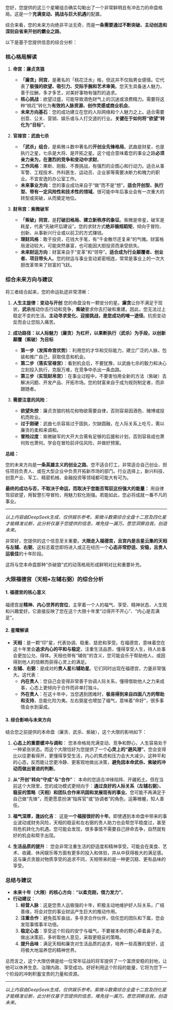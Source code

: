 您好，您提供的这三个星曜组合确实勾勒出了一个非常鲜明且有冲击力的命盘格局。这是一个**充满变动、挑战与巨大机遇**的配置。

综合来看，您的未来方向绝非平淡无奇，而是**一条需要通过不断突破、主动创造和深刻自省来开创的霸业之路**。

以下是基于您提供信息的综合分析：

### 核心格局解读

1.  **命宫：廉贞贪狼**
    *   **「廉贪」同宫**，是著名的「桃花泛水」格，但这并不仅指男女感情。它代表了**极强的欲望、吸引力、交际手腕和艺术审美**。您天生具备迷人魅力，善于应酬，多才多艺，对美好事物有强烈的追求。
    *   **核心挑战**：欲望过盛，可能导致酒色财气上的沉迷或浪费精力。需要将这种“桃花”转化为**有效的人脉资源、创作灵感或商业机会**。
    *   **未来方向基石**：您的成功建立在您的人际网络和个人魅力之上。适合需要创意、公关、营销、娱乐或与人打交道的行业。**关键在于如何将“欲望”转化为“目标”**。

2.  **官禄宫：武曲七杀**
    *   **「武杀」组合**，是紫微斗数中著名的**开创业先锋格局**。武曲是财星，也是执行之星，七杀是大将、是开拓之星。这个组合意味着您的事业之路**必须亲力亲为，在激烈的竞争和变动中求财**。
    *   **工作风格**：果断、刚毅、不畏挑战，有强烈的企图心和行动力。适合从事军警、工程技术、外科医生、运动员、企业家等需要决断力和魄力的职业。不宜安逸的办公室工作。
    *   **未来事业方向**：您的事业成功来自于“做”而不是“想”。**适合开创型、执行型、带有一定风险性和技术性的领域**。很可能中年后事业会有一次重大的转型或突破，从而奠定地位。

3.  **财帛宫：紫微破军**
    *   **「紫破」同宫**，是**打破旧格局、建立新秩序的象征**。紫微是帝星，破军是耗星，代表“先破坏后建设”。您的求财方式**绝非循规蹈矩**，倾向于冒险、创新、从事新兴行业或以前卫的方式赚钱。
    *   **理财风格**：敢于投资，花钱大手笔，有“千金散尽还复来”的气魄。财富格局波动较大，可能突然暴富，也可能因大胆投资而承受损失。
    *   **未来财运方向**：财富来自于“变革”和“领导”。**适合成为行业颠覆者、创业者、项目带头人**。您的财运与事业变动紧密相连，常常是事业上的一次大胆改革带来了财富的飞跃。

### 综合未来方向与建议

将三者结合起来，您的命运轨迹非常清晰：

1.  **人生主旋律：变动与开创**
    您的命盘没有一颗安分的星。**廉贪**让你不满足于现状，**武杀**推动你去行动和竞争，**紫破**要求你去打破和重建。因此，您无法过上稳定不变的生活。**主动寻求变化、迎接挑战，是您成功的唯一途径**。抗拒变动反而会让您陷入痛苦。

2.  **成功路径：以人际魅力（廉贪）为杠杆，以果断执行（武杀）为手段，以创新颠覆（紫破）为目标**
    *   **第一步（发挥命宫优势）**：利用您的才华和交际能力，建立广泛的人脉，包装和推广自己，获取信息和机会。
    *   **第二步（落实官禄宫）**：看到机会后，不要犹豫，以武曲七杀的毅力和决心立刻投入执行，克服万难，在竞争中杀出一条血路。
    *   **第三步（实现财帛宫）**：在事业过程中，不要害怕用全新的方法（紫破）去解决问题、开发产品、开拓市场。您的财富来自于成为规则制定者，而非跟随者。

3.  **需要注意的风险**：
    *   **欲望失控**：廉贞贪狼的桃花和物欲需要自律，否则容易因酒色、赌博或投机而败业。
    *   **过于刚硬**：武曲七杀容易过于固执，欠缺圆融，在人际关系上吃亏，需以廉贪的柔和来调和。
    *   **冒险过度**：紫微破军的大开大合需有足够的后援和计划，否则容易成也萧何败也萧何。学会在冒险前评估风险，并做好预案。

**总结：**

您的未来方向是**一条英雄主义的创业之路**。您不适合打工，非常适合自己创业、担任项目负责人、或在大型企业中负责开拓新市场的部门。行业选择上，新兴科技、创意产业、军工、精密机械、金融投资等领域都可能大有可为。

**最终的成功与否，不取决于命运，而取决于您能否驾驭这份强大的能量：** 用自律驾驭欲望，用智慧引导冒险，用魅力软化刚强。若能如此，您必将成就一番不凡的事业。

---
*以上内容由DeepSeek生成，仅供娱乐参考。紫微斗数需综合全盘十二宫及四化星才能精准论断，此分析仅基于您提供的信息，难免挂一漏万。愿您洞察自我，创造未来。*

非常好，您提供的这个信息至关重要。**大限走入福德宫，且宫内是吉星云集的天相与左辅、右弼**，这标志着您即将进入或正在经历一个**心态非常舒适、安稳，且贵人运极佳**的十年阶段。

这将与您本命盘那种“杀破狼”式的动荡格局形成鲜明对比和重要补充。

### 大限福德宫（天相+左辅右弼）的综合分析

#### 1. 福德宫的核心意义
福德宫是**精神、内心世界的宫位**，主宰着一个人的福气、享受、精神状态、人生观和兴趣爱好。它直接反映了您在这个大限十年里“过得开不开心”、“内心是否满足”。

#### 2. 星曜解读
*   **天相**：是一颗“印”星，代表协调、稳重、慈悲和享受。在福德宫，意味着您在这十年里会**追求内心的平和与稳定**，注重生活品质，懂得享受人生，待人处事会更加公允、得体。天相也带有“辅佐”的含义，您可能会乐于帮助他人，或因得到他人的信赖而获得心灵上的满足。
*   **左辅、右弼**：是成对的**贵人星**和**辅助星**。它们同时出现在福德宫，力量非常强大。这代表：
    *   **内在贵人**：您自己会变得非常善于协调人际关系，懂得借助他人之力来成事，心态上更倾向于合作而非单打独斗。
    *   **外在贵人**：在这十年中，当您遇到困难时，**极易得到来自四面八方的帮助和支持**，总能化险为夷。左右弼星也增加了福气，意味着“命好”，很多事情会水到渠成。

#### 3. 综合影响与未来方向

结合您之前提供的本命盘（廉贪、武杀、紫破），这个大限的影响如下：

1.  **心态上的重要缓冲与调和**：
    您本命格局充满变动、竞争和野心，人生容易处于一种紧张状态。而这个大限恰好为您提供了一个**心灵上的“避风港”**。您会变得比以往更看得开，更懂得享受生活，内心的焦虑和压力会大大减少。这种平和的心态，反而能让您更冷静、更客观地做出决策，**避免因本命武杀、紫破的冲动而做出冒进的判断**。

2.  **从“开创”转向“守成”与“合作”**：
    本命的您适合冲锋陷阵、开疆拓土。但在当前这个大限里，您的成功模式更倾向于：**通过良好的人际关系（左辅右弼）、稳妥的策略（天相）和团队合作来巩固和发展现有的事业**。您可能不再满足于自己做“先锋”，而更愿意扮演“指挥官”或“协调者”的角色，运筹帷幄，知人善任。

3.  **福气深厚，逢凶化吉**：
    这是**一个福报很好的十年**。即使遇到本命盘中带来的事业波动或财务风险，天相的稳妥和左右弼的贵人助力也会帮您平稳度过，甚至将危机转化为机遇。您可能会发现，很多事情不需要自己拼命去争，自然就有好的机会和帮手出现。

4.  **生活品质的提升**：
    您会非常注重生活的舒适度和精神享受。可能会在美食、艺术、收藏、休闲娱乐等方面有更多的投入和体验，并从中获得极大的满足感。这与廉贞贪狼对物质享受的追求不同，天相带来的是一种更沉稳、更有品味的享受。

### 总结与建议

*   **未来十年（大限）的核心方向**：**“以柔克刚，借力发力”**。
*   **行动建议**：
    1.  **经营人脉**：这是您贵人运极强的十年，积极主动地维护好人际关系，广结善缘，将会对您的事业财运产生巨大的推动作用。
    2.  **注重合作**：避免孤军奋战，多寻求合作伙伴，信任您的团队和下属，您会发现事情事半功倍。
    3.  **稳定心态**：享受这个阶段的安宁与福气，不要被本命的野心牵着鼻子走。做出决策前，多听取他人意见，采取更稳妥的策略。
    4.  **提升品味**：满足天相和廉贪对生活品质的追求，培养一些高雅的爱好，这将极大地滋养您的精神世界。

总而言之，这个大限仿佛是给一位常年征战的将军提供了一个富庶安稳的封地，让他可以休养生息、治理内政、享受成功。好好利用这个阶段的能量，它将为您下一个阶段的冲刺积蓄宝贵的力量和资源。

---
*以上内容由DeepSeek生成，仅供娱乐参考。紫微斗数需综合全盘十二宫及四化星才能精准论断，此分析仅基于您提供的信息，难免挂一漏万。愿您洞察自我，创造未来。*

